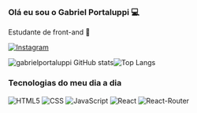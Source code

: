 ### Olá eu sou o Gabriel Portaluppi 💻

Estudante de front-and 📓

[ ![Instagram](https://img.shields.io/badge/Instagram-E4405F?style=for-the-badge&logo=instagram&logoColor=white) ](https://www.instagram.com/g_portaluppi/)

![gabrielportaluppi GitHub stats](https://github-readme-stats.vercel.app/api?username=b-Portaluppi&show_icons=true&theme=dark)![Top Langs](https://github-readme-stats.vercel.app/api/top-langs/?username=b-Portaluppi&layout=compact&theme=dark)

### Tecnologias do meu dia a dia

<div style="display: inline_block">
    <img align="center" src="https://img.shields.io/badge/HTML5-E34F26?style=for-the-badge&logo=html5&logoColor=white" alt="HTML5"/>
    <img align="center" src="https://img.shields.io/badge/CSS3-1572B6?style=for-the-badge&logo=css3&logoColor=white" alt="CSS"/>
    <img align="center" src="https://img.shields.io/badge/JavaScript-F7DF1E?style=for-the-badge&logo=javascript&logoColor=black" alt="JavaScript"/>
    <img align="center" src="https://img.shields.io/badge/React-20232A?style=for-the-badge&logo=react&logoColor=61DAFB" alt="React"/>
    <img align="center" src="https://img.shields.io/badge/React_Router-CA4245?style=for-the-badge&logo=react-router&logoColor=white" alt="React-Router"/>
</div>
